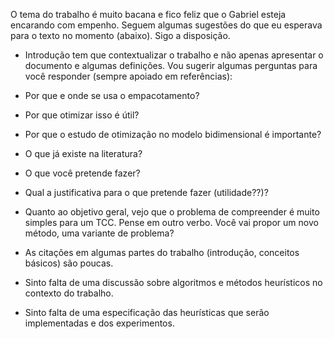 O tema do trabalho é muito bacana e fico feliz que o Gabriel esteja encarando com empenho. Seguem
algumas sugestões do que eu esperava para o texto no momento (abaixo). Sigo a disposição.

- Introdução tem que contextualizar o trabalho e não apenas apresentar o documento e algumas
  definições. Vou sugerir algumas perguntas para você responder (sempre apoiado em referências):

* Por que e onde se usa o empacotamento?

* Por que otimizar isso é útil?

* Por que o estudo de otimização no modelo bidimensional é importante?

* O que já existe na literatura?

* O que você pretende fazer?

* Qual a justificativa para o que pretende fazer (utilidade??)?

- Quanto ao objetivo geral, vejo que o problema de compreender é muito simples para um TCC. Pense em
  outro verbo. Você vai propor um novo método, uma variante de problema?

- As citações em algumas partes do trabalho (introdução, conceitos básicos) são poucas.

- Sinto falta de uma discussão sobre algoritmos e métodos heurísticos no contexto do trabalho.

- Sinto falta de uma especificação das heurísticas que serão implementadas e dos experimentos. 